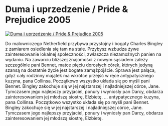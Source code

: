 Duma i uprzedzenie / Pride & Prejudice 2005 
=============
[![Duma i uprzedzenie / Pride & Prejudice 2005 ](http://vidos.pl/images/player.gif)](http://vidos.pl/duma-i-uprzedzenie-pride-prejudice-2005)

 Do malowniczego Netherfield przybywa przystojny i bogaty Charles Bingley z zamiarem osiedlenia się tam na stałe. Przybysz wzbudza żywe zainteresowanie lokalnej społeczności, zwłaszcza niezamożnych panien na wydaniu. Na zawarciu bliższej znajomości z nowym sąsiadem zależy szczególnie pani Bennet, matce pięciu dorosłych córek, których jedyną szansą na dostatnie życie jest bogate zamążpójście. Sprawa jest paląca, gdyż cały rodzinny majątek ma wkrótce przejść w ręce antypatycznego kuzyna, pana Collinsa. Początkowo wszystko układa się po myśli pani Bennet. Bingley zakochuje się w jej najstarszej i najładniejszej córce, Jane. Tymczasem jego najlepszy przyjaciel, ponury i wyniosły pan Darcy, obdarza zainteresowaniem jej młodszą siostrę, Elżbietę.  ... antypatycznego kuzyna, pana Collinsa. Początkowo wszystko układa się po myśli pani Bennet. Bingley zakochuje się w jej najstarszej i najładniejszej córce, Jane. Tymczasem jego najlepszy przyjaciel, ponury i wyniosły pan Darcy, obdarza zainteresowaniem jej młodszą siostrę, Elżbietę.
